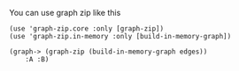 You can use graph zip like this

    (use 'graph-zip.core :only [graph-zip])
    (use 'graph-zip.in-memory :only [build-in-memory-graph])

    (graph-> (graph-zip (build-in-memory-graph edges))
        :A :B)
